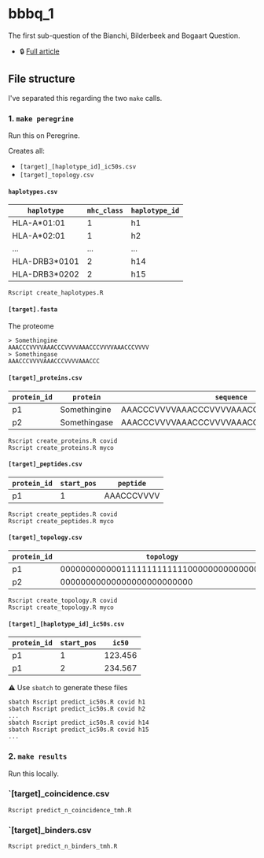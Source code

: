 # bbbq_1

The first sub-question of the Bianchi, Bilderbeek and Bogaart Question.

 * :lock: [Full article](https://github.com/richelbilderbeek/bbbq_article)

## File structure

I've separated this regarding the two `make` calls.

### 1. `make peregrine`

Run this on Peregrine.

Creates all:

 * `[target]_[haplotype_id]_ic50s.csv`
 * `[target]_topology.csv`

#### `haplotypes.csv`

`haplotype`  |`mhc_class`|`haplotype_id`
-------------|-----------|--------------
HLA-A*01:01  |1          |h1
HLA-A*02:01  |1          |h2
...          |...        |...
HLA-DRB3*0101|2          |h14
HLA-DRB3*0202|2          |h15

```
Rscript create_haplotypes.R
```

#### `[target].fasta`

The proteome

```
> Somethingine
AAACCCVVVVAAACCCVVVVAAACCCVVVVAAACCCVVVV
> Somethingase
AAACCCVVVVAAACCCVVVVAAACCC
```

#### `[target]_proteins.csv`

`protein_id`|`protein`   |`sequence`
------------|------------|------------
p1          |Somethingine|AAACCCVVVVAAACCCVVVVAAACCCVVVVAAACCCVVVV
p2          |Somethingase|AAACCCVVVVAAACCCVVVVAAACCC

```
Rscript create_proteins.R covid
Rscript create_proteins.R myco
```

#### `[target]_peptides.csv`

`protein_id`|`start_pos` |`peptide`
------------|------------|------------
p1          |1           |AAACCCVVVV

```
Rscript create_peptides.R covid
Rscript create_peptides.R myco
```

#### `[target]_topology.csv`

`protein_id`|`topology`
------------|----------------------------------------
p1          |0000000000001111111111111000000000000000
p2          |00000000000000000000000000

```
Rscript create_topology.R covid
Rscript create_topology.R myco
```

#### `[target]_[haplotype_id]_ic50s.csv`

`protein_id`|`start_pos` |`ic50`
------------|------------|----------
p1          |1           |123.456
p1          |2           |234.567

:warning: Use `sbatch` to generate these files

```
sbatch Rscript predict_ic50s.R covid h1
sbatch Rscript predict_ic50s.R covid h2
...
sbatch Rscript predict_ic50s.R covid h14
sbatch Rscript predict_ic50s.R covid h15
...
```

### 2. `make results`

Run this locally.


### `[target]_coincidence.csv

```
Rscript predict_n_coincidence_tmh.R
```

### `[target]_binders.csv

```
Rscript predict_n_binders_tmh.R
```

